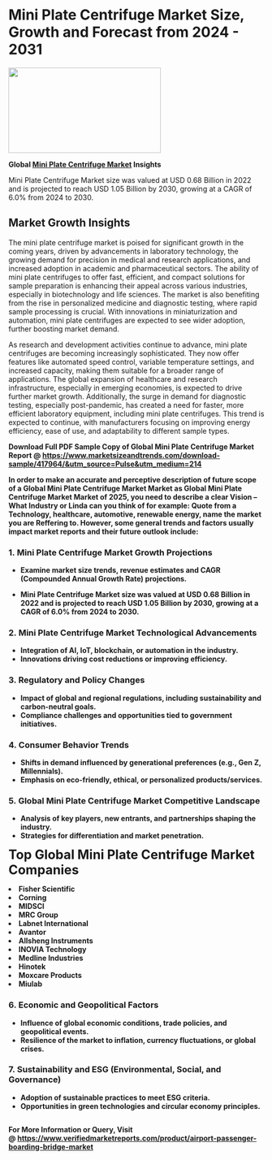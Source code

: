 <H1>Mini Plate Centrifuge Market Size, Growth and Forecast from 2024 - 2031</H1><img class="aligncenter size-medium wp-image-584254" src="https://thirdeyenews.in/wp-content/uploads/2024/09/Global-Market-Research-300x168.jpeg" alt="" width="300" height="168" /><p><strong>Global&nbsp;<a href="https://www.marketsizeandtrends.com/download-sample/417964/&amp;utm_source=Pulse&amp;utm_medium=214">Mini Plate Centrifuge Market</a> Insights</strong></p><p>Mini Plate Centrifuge Market size was valued at USD 0.68 Billion in 2022 and is projected to reach USD 1.05 Billion by 2030, growing at a CAGR of 6.0% from 2024 to 2030.</p><p><h2>Market Growth Insights</h2> <p>The mini plate centrifuge market is poised for significant growth in the coming years, driven by advancements in laboratory technology, the growing demand for precision in medical and research applications, and increased adoption in academic and pharmaceutical sectors. The ability of mini plate centrifuges to offer fast, efficient, and compact solutions for sample preparation is enhancing their appeal across various industries, especially in biotechnology and life sciences. The market is also benefiting from the rise in personalized medicine and diagnostic testing, where rapid sample processing is crucial. With innovations in miniaturization and automation, mini plate centrifuges are expected to see wider adoption, further boosting market demand.</p> <p><strong></strong></p> <p>As research and development activities continue to advance, mini plate centrifuges are becoming increasingly sophisticated. They now offer features like automated speed control, variable temperature settings, and increased capacity, making them suitable for a broader range of applications. The global expansion of healthcare and research infrastructure, especially in emerging economies, is expected to drive further market growth. Additionally, the surge in demand for diagnostic testing, especially post-pandemic, has created a need for faster, more efficient laboratory equipment, including mini plate centrifuges. This trend is expected to continue, with manufacturers focusing on improving energy efficiency, ease of use, and adaptability to different sample types. <p><strong></p><p><span class=""><strong>Download Full PDF Sample Copy of Global Mini Plate Centrifuge Market Report</strong> @ <a href="https://www.marketsizeandtrends.com/download-sample/417964/&amp;utm_source=Pulse&amp;utm_medium=214" target="_blank">https://www.marketsizeandtrends.com/download-sample/417964/&amp;utm_source=Pulse&amp;utm_medium=214</a></span></p><p>In order to make an accurate and perceptive description of future scope of a Global&nbsp;Mini Plate Centrifuge Market Market as Global&nbsp;Mini Plate Centrifuge Market Market of 2025, you need to describe a clear Vision &ndash; What Industry or Linda can you think of for example: Quote from a Technology, healthcare, automotive, renewable energy, name the market you are Reffering to. However, some general trends and factors usually impact market reports and their future outlook include:</p><h3>1.&nbsp;<strong>Mini Plate Centrifuge Market Growth Projections</strong></h3><ul><li>Examine market size trends, revenue estimates and CAGR (Compounded Annual Growth Rate) projections.</li><li><p>Mini Plate Centrifuge Market size was valued at USD 0.68 Billion in 2022 and is projected to reach USD 1.05 Billion by 2030, growing at a CAGR of 6.0% from 2024 to 2030.</p></li></ul><h3>2.&nbsp;<strong>Mini Plate Centrifuge Market Technological Advancements</strong></h3><ul><li>Integration of AI, IoT, blockchain, or automation in the industry.</li><li>Innovations driving cost reductions or improving efficiency.</li></ul><h3>3.&nbsp;<strong>Regulatory and Policy Changes</strong></h3><ul><li>Impact of global and regional regulations, including sustainability and carbon-neutral goals.</li><li>Compliance challenges and opportunities tied to government initiatives.</li></ul><h3>4.&nbsp;<strong>Consumer Behavior Trends</strong></h3><ul><li>Shifts in demand influenced by generational preferences (e.g., Gen Z, Millennials).</li><li>Emphasis on eco-friendly, ethical, or personalized products/services.</li></ul><h3>5.&nbsp;<strong>Global Mini Plate Centrifuge Market Competitive Landscape</strong></h3><ul><li>Analysis of key players, new entrants, and partnerships shaping the industry.</li><li>Strategies for differentiation and market penetration.</li></ul><p data-pm-slice="1 1 []"><span style="color: inherit; font-family: inherit; font-size: 25px;">Top Global Mini Plate Centrifuge Market Companies</span></p><div class="" data-test-id=""><p><li>Fisher Scientific</li><li> Corning</li><li> MIDSCI</li><li> MRC Group</li><li> Labnet International</li><li> Avantor</li><li> Allsheng Instruments</li><li> INOVIA Technology</li><li> Medline Industries</li><li> Hinotek</li><li> Moxcare Products</li><li> Miulab</li></p></div><h3>6.&nbsp;<strong>Economic and Geopolitical Factors</strong></h3><ul><li>Influence of global economic conditions, trade policies, and geopolitical events.</li><li>Resilience of the market to inflation, currency fluctuations, or global crises.</li></ul><h3>7.&nbsp;<strong>Sustainability and ESG (Environmental, Social, and Governance)</strong></h3><ul><li>Adoption of sustainable practices to meet ESG criteria.</li><li>Opportunities in green technologies and circular economy principles.</li></ul><h2><strong style="font-size: 14px;">For More Information or Query, Visit @&nbsp;</strong><a style="background-color: #ffffff; font-size: 14px;" href="https://www.marketsizeandtrends.com/report/mini-plate-centrifuge-market/" target="_blank">https://www.verifiedmarketreports.com/product/airport-passenger-boarding-bridge-market</a></h2>
